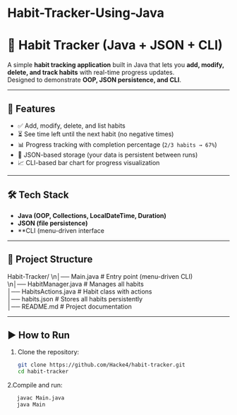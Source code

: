 # Habit-Tracker-Using-Java
# 📌 Habit Tracker (Java + JSON + CLI)

A simple **habit tracking application** built in Java that lets you **add, modify, delete, and track habits** with real-time progress updates.  
Designed to demonstrate **OOP, JSON persistence, and CLI**.

---

## 🚀 Features

- ✅ Add, modify, delete, and list habits  
- ⏳ See time left until the next habit (no negative times)  
- 📊 Progress tracking with completion percentage (`2/3 habits → 67%`)  
- 💾 JSON-based storage (your data is persistent between runs)  
- 📈 CLI-based bar chart for progress visualization  


---

## 🛠️ Tech Stack

- **Java (OOP, Collections, LocalDateTime, Duration)**  
- **JSON (file persistence)**  
- **CLI (menu-driven interface

---

## 📂 Project Structure
Habit-Tracker/
\n│── Main.java # Entry point (menu-driven CLI)  
\n│── HabitManager.java # Manages all habits  
│── HabitsActions.java # Habit class with actions  
│── habits.json # Stores all habits persistently  
│── README.md # Project documentation  


---

## ▶️ How to Run

1. Clone the repository:
   ```bash
   git clone https://github.com/Hacke4/habit-tracker.git
   cd habit-tracker
2.Compile and run:

```bash
   javac Main.java
   java Main









